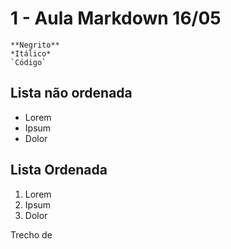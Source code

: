 # 1 - Aula Markdown 16/05
    **Negrito**
    *Itálico*
    `Código`

## Lista não ordenada
- Lorem
- Ipsum
- Dolor

## Lista Ordenada
1. Lorem
2. Ipsum
3. Dolor

Trecho de